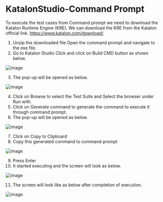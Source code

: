 # KatalonStudio-Command Prompt

To execute the test cases from Command prompt we need to download the Katalon Runtime Engine (KRE). We can download the KRE from the Katalon official link. https://www.katalon.com/download/
1)	Unzip the downloaded file Open the command prompt and navigate to the exe file.
2)	Go to Katalon Studio Click and click on Build CMD button as shown below.

![image](https://user-images.githubusercontent.com/11056300/159328022-e52df1e7-95e2-4cb6-9591-bc60467aeb07.png)

3)	The pop-up will be opened as below.

![image](https://user-images.githubusercontent.com/11056300/159328092-2d370dbc-fc70-45bc-ba28-69bfb32856c5.png)

4)	Click on Browse to select the Test Suite and Select the browser under Run with.
5)	Click on Generate command to generate the command to execute it through command prompt.
6)	The pop-up will be opened as below.

![image](https://user-images.githubusercontent.com/11056300/159328168-5c8a945e-5519-4623-8696-b3f7d06a1a38.png)

7)	Click on Copy to Clipboard
8)	Copy this generated command to command prompt

![image](https://user-images.githubusercontent.com/11056300/159328254-c3595213-0003-48d0-80f4-71a4defc6288.png)

9)	Press Enter
10)	It started executing and the screen will look as below.

![image](https://user-images.githubusercontent.com/11056300/159328318-b293d1fc-3df6-4103-971e-edd253ff3bdc.png)

11)	The screen will look like as below after completion of execution.

![image](https://user-images.githubusercontent.com/11056300/159328368-905a8692-d64c-4ae4-b7ba-fe6949285402.png)
